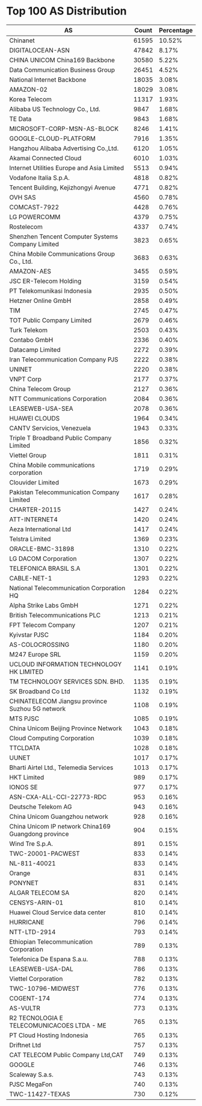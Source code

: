 # Top 100 AS Distribution
| AS | Count | Percentage |
|----|----|----|
| Chinanet | 61595 | 10.52% |
| DIGITALOCEAN-ASN | 47842 | 8.17% |
| CHINA UNICOM China169 Backbone | 30580 | 5.22% |
| Data Communication Business Group | 26451 | 4.52% |
| National Internet Backbone | 18035 | 3.08% |
| AMAZON-02 | 18029 | 3.08% |
| Korea Telecom | 11317 | 1.93% |
| Alibaba US Technology Co., Ltd. | 9847 | 1.68% |
| TE Data | 9843 | 1.68% |
| MICROSOFT-CORP-MSN-AS-BLOCK | 8246 | 1.41% |
| GOOGLE-CLOUD-PLATFORM | 7916 | 1.35% |
| Hangzhou Alibaba Advertising Co.,Ltd. | 6120 | 1.05% |
| Akamai Connected Cloud | 6010 | 1.03% |
| Internet Utilities Europe and Asia Limited | 5513 | 0.94% |
| Vodafone Italia S.p.A. | 4818 | 0.82% |
| Tencent Building, Kejizhongyi Avenue | 4771 | 0.82% |
| OVH SAS | 4560 | 0.78% |
| COMCAST-7922 | 4428 | 0.76% |
| LG POWERCOMM | 4379 | 0.75% |
| Rostelecom | 4337 | 0.74% |
| Shenzhen Tencent Computer Systems Company Limited | 3823 | 0.65% |
| China Mobile Communications Group Co., Ltd. | 3683 | 0.63% |
| AMAZON-AES | 3455 | 0.59% |
| JSC ER-Telecom Holding | 3159 | 0.54% |
| PT Telekomunikasi Indonesia | 2935 | 0.50% |
| Hetzner Online GmbH | 2858 | 0.49% |
| TIM | 2745 | 0.47% |
| TOT Public Company Limited | 2679 | 0.46% |
| Turk Telekom | 2503 | 0.43% |
| Contabo GmbH | 2336 | 0.40% |
| Datacamp Limited | 2272 | 0.39% |
| Iran Telecommunication Company PJS | 2222 | 0.38% |
| UNINET | 2220 | 0.38% |
| VNPT Corp | 2177 | 0.37% |
| China Telecom Group | 2127 | 0.36% |
| NTT Communications Corporation | 2084 | 0.36% |
| LEASEWEB-USA-SEA | 2078 | 0.36% |
| HUAWEI CLOUDS | 1964 | 0.34% |
| CANTV Servicios, Venezuela | 1943 | 0.33% |
| Triple T Broadband Public Company Limited | 1856 | 0.32% |
| Viettel Group | 1811 | 0.31% |
| China Mobile communications corporation | 1719 | 0.29% |
| Clouvider Limited | 1673 | 0.29% |
| Pakistan Telecommunication Company Limited | 1617 | 0.28% |
| CHARTER-20115 | 1427 | 0.24% |
| ATT-INTERNET4 | 1420 | 0.24% |
| Aeza International Ltd | 1417 | 0.24% |
| Telstra Limited | 1369 | 0.23% |
| ORACLE-BMC-31898 | 1310 | 0.22% |
| LG DACOM Corporation | 1307 | 0.22% |
| TELEFONICA BRASIL S.A | 1301 | 0.22% |
| CABLE-NET-1 | 1293 | 0.22% |
| National Telecommunication Corporation HQ | 1284 | 0.22% |
| Alpha Strike Labs GmbH | 1271 | 0.22% |
| British Telecommunications PLC | 1213 | 0.21% |
| FPT Telecom Company | 1207 | 0.21% |
| Kyivstar PJSC | 1184 | 0.20% |
| AS-COLOCROSSING | 1180 | 0.20% |
| M247 Europe SRL | 1159 | 0.20% |
| UCLOUD INFORMATION TECHNOLOGY HK LIMITED | 1141 | 0.19% |
| TM TECHNOLOGY SERVICES SDN. BHD. | 1135 | 0.19% |
| SK Broadband Co Ltd | 1132 | 0.19% |
| CHINATELECOM Jiangsu province Suzhou 5G network | 1108 | 0.19% |
| MTS PJSC | 1085 | 0.19% |
| China Unicom Beijing Province Network | 1043 | 0.18% |
| Cloud Computing Corporation | 1039 | 0.18% |
| TTCLDATA | 1028 | 0.18% |
| UUNET | 1017 | 0.17% |
| Bharti Airtel Ltd., Telemedia Services | 1013 | 0.17% |
| HKT Limited | 989 | 0.17% |
| IONOS SE | 977 | 0.17% |
| ASN-CXA-ALL-CCI-22773-RDC | 953 | 0.16% |
| Deutsche Telekom AG | 943 | 0.16% |
| China Unicom Guangzhou network | 928 | 0.16% |
| China Unicom IP network China169 Guangdong province | 904 | 0.15% |
| Wind Tre S.p.A. | 891 | 0.15% |
| TWC-20001-PACWEST | 833 | 0.14% |
| NL-811-40021 | 833 | 0.14% |
| Orange | 831 | 0.14% |
| PONYNET | 831 | 0.14% |
| ALGAR TELECOM SA | 820 | 0.14% |
| CENSYS-ARIN-01 | 810 | 0.14% |
| Huawei Cloud Service data center | 810 | 0.14% |
| HURRICANE | 796 | 0.14% |
| NTT-LTD-2914 | 793 | 0.14% |
| Ethiopian Telecommunication Corporation | 789 | 0.13% |
| Telefonica De Espana S.a.u. | 788 | 0.13% |
| LEASEWEB-USA-DAL | 786 | 0.13% |
| Viettel Corporation | 782 | 0.13% |
| TWC-10796-MIDWEST | 776 | 0.13% |
| COGENT-174 | 774 | 0.13% |
| AS-VULTR | 773 | 0.13% |
| R2 TECNOLOGIA E TELECOMUNICACOES LTDA - ME | 765 | 0.13% |
| PT Cloud Hosting Indonesia | 765 | 0.13% |
| Driftnet Ltd | 757 | 0.13% |
| CAT TELECOM Public Company Ltd,CAT | 749 | 0.13% |
| GOOGLE | 746 | 0.13% |
| Scaleway S.a.s. | 743 | 0.13% |
| PJSC MegaFon | 740 | 0.13% |
| TWC-11427-TEXAS | 730 | 0.12% |
